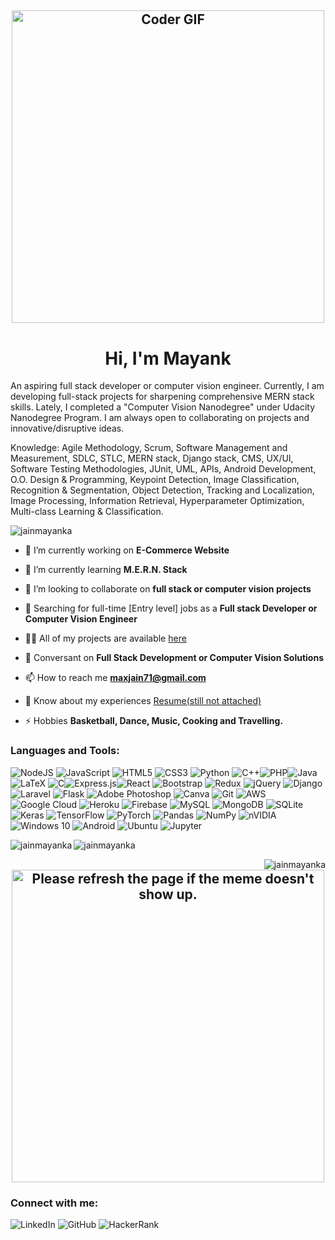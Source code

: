 <h2 align = "center"><img src="https://media.giphy.com/media/SWoSkN6DxTszqIKEqv/giphy.gif" alt="Coder GIF" width="500" height="500"></h2>

<h1 align="center">Hi, I'm Mayank</h1>
<p align="left">An aspiring full stack developer or computer vision engineer. Currently, I am developing full-stack projects for sharpening comprehensive MERN stack skills. Lately, I completed a "Computer Vision Nanodegree" under Udacity Nanodegree Program. I am always open to collaborating on projects and innovative/disruptive ideas.</p>
<p>Knowledge: Agile Methodology, Scrum, Software Management and Measurement, SDLC, STLC, MERN stack, Django stack, CMS, UX/UI, Software Testing Methodologies, JUnit, UML, APIs, Android Development, O.O. Design & Programming, Keypoint Detection, Image Classification, Recognition & Segmentation, Object Detection, Tracking and Localization, Image Processing, Information Retrieval, Hyperparameter Optimization, Multi-class Learning & Classification.</p>

<p align="left"><img src="https://komarev.com/ghpvc/?username=jainmayanka&label=Profile%20views&color=0e75b6&style=plastic" alt="jainmayanka" /></p>

- 🔭 I’m currently working on **E-Commerce Website**

- 🌱 I’m currently learning **M.E.R.N. Stack**

- 🤝 I’m looking to collaborate on **full stack or computer vision projects**

- 💼 Searching for full-time [Entry level] jobs as a **Full stack Developer or Computer Vision Engineer**

- 👨‍💻 All of my projects are available  [here](https://github.com/JainMayankA/)

- 💬 Conversant on **Full Stack Development or Computer Vision Solutions**

- 📫 How to reach me **maxjain71@gmail.com**

- 📄 Know about my experiences [Resume(still not attached)](xyz)

- ⚡ Hobbies **Basketball, Dance, Music, Cooking and Travelling.**

<h3 align="left">Languages and Tools:</h3>
<p align="left"> <img alt="NodeJS" src="https://img.shields.io/badge/node.js%20-%2343853D.svg?&style=for-the-badge&logo=node.js&logoColor=white"/> <img alt="JavaScript" src="https://img.shields.io/badge/javascript%20-%23323330.svg?&style=for-the-badge&logo=javascript&logoColor=%23F7DF1E"/> 	<img alt="HTML5" src="https://img.shields.io/badge/html5%20-%23E34F26.svg?&style=for-the-badge&logo=html5&logoColor=white"/> <img alt="CSS3" src="https://img.shields.io/badge/css3%20-%231572B6.svg?&style=for-the-badge&logo=css3&logoColor=white"/> <img alt="Python" src="https://img.shields.io/badge/python%20-%2314354C.svg?&style=for-the-badge&logo=python&logoColor=white"/> <img alt="C++" src="https://img.shields.io/badge/c++%20-%2300599C.svg?&style=for-the-badge&logo=c%2B%2B&ogoColor=white"/><img alt="PHP" src="https://img.shields.io/badge/php-%23777BB4.svg?&style=for-the-badge&logo=php&logoColor=white"/><img alt="Java" src="https://img.shields.io/badge/java-%23ED8B00.svg?&style=for-the-badge&logo=java&logoColor=white"/> 	<img alt="LaTeX" src="https://img.shields.io/badge/latex%20-%23008080.svg?&style=for-the-badge&logo=latex&logoColor=white"/> <img alt="C" src="https://img.shields.io/badge/c%20-%2300599C.svg?&style=for-the-badge&logo=c&logoColor=white"/><img alt="Express.js" src="https://img.shields.io/badge/express.js%20-%23404d59.svg?&style=for-the-badge"/><img alt="React" src="https://img.shields.io/badge/react%20-%2320232a.svg?&style=for-the-badge&logo=react&logoColor=%2361DAFB"/>
<img alt="Bootstrap" src="https://img.shields.io/badge/bootstrap%20-%23563D7C.svg?&style=for-the-badge&logo=bootstrap&logoColor=white"/>
<img alt="Redux" src="https://img.shields.io/badge/redux%20-%23593d88.svg?&style=for-the-badge&logo=redux&logoColor=white"/>
<img alt="jQuery" src="https://img.shields.io/badge/jquery%20-%230769AD.svg?&style=for-the-badge&logo=jquery&logoColor=white"/>
<img alt="Django" src="https://img.shields.io/badge/django%20-%23092E20.svg?&style=for-the-badge&logo=django&logoColor=white"/>
<img alt="Laravel" src="https://img.shields.io/badge/laravel%20-%23FF2D20.svg?&style=for-the-badge&logo=laravel&logoColor=white"/>
<img alt="Flask" src="https://img.shields.io/badge/flask%20-%23000.svg?&style=for-the-badge&logo=flask&logoColor=white"/>
<img alt="Adobe Photoshop" src="https://img.shields.io/badge/adobe%20photoshop%20-%2331A8FF.svg?&style=for-the-badge&logo=adobe%20photoshop&logoColor=white"/>
<img alt="Canva" src="https://img.shields.io/badge/Canva%20-%2300C4CC.svg?&style=for-the-badge&logo=Canva&logoColor=white"/>
<img alt="Git" src="https://img.shields.io/badge/git%20-%23F05033.svg?&style=for-the-badge&logo=git&logoColor=white"/>
<img alt="AWS" src="https://img.shields.io/badge/AWS%20-%23FF9900.svg?&style=for-the-badge&logo=amazon-aws&logoColor=white"/>
<img alt="Google Cloud" src="https://img.shields.io/badge/Google%20Cloud%20-%234285F4.svg?&style=for-the-badge&logo=google-cloud&logoColor=white"/>
<img alt="Heroku" src="https://img.shields.io/badge/heroku%20-%23430098.svg?&style=for-the-badge&logo=heroku&logoColor=white"/>
<img alt="Firebase" src="https://img.shields.io/badge/firebase%20-%23039BE5.svg?&style=for-the-badge&logo=firebase"/>
<img alt="MySQL" src="https://img.shields.io/badge/mysql-%2300f.svg?&style=for-the-badge&logo=mysql&logoColor=white"/>
<img alt="MongoDB" src ="https://img.shields.io/badge/MongoDB-%234ea94b.svg?&style=for-the-badge&logo=mongodb&logoColor=white"/>
<img alt="SQLite" src ="https://img.shields.io/badge/sqlite-%2307405e.svg?&style=for-the-badge&logo=sqlite&logoColor=white"/>
<img alt="Keras" src="https://img.shields.io/badge/Keras%20-%23D00000.svg?&style=for-the-badge&logo=Keras&logoColor=white"/>
<img alt="TensorFlow" src="https://img.shields.io/badge/TensorFlow%20-%23FF6F00.svg?&style=for-the-badge&logo=TensorFlow&logoColor=white" />
<img alt="PyTorch" src="https://img.shields.io/badge/PyTorch%20-%23EE4C2C.svg?&style=for-the-badge&logo=PyTorch&logoColor=white" />
<img alt="Pandas" src="https://img.shields.io/badge/pandas%20-%23150458.svg?&style=for-the-badge&logo=pandas&logoColor=white" />
<img alt="NumPy" src="https://img.shields.io/badge/numpy%20-%23013243.svg?&style=for-the-badge&logo=numpy&logoColor=white" />
<img alt="nVIDIA" src="https://img.shields.io/badge/nVIDIA%20-%2376B900.svg?&style=for-the-badge&logo=nVIDIA&logoColor=white"/>
<img alt="Windows 10" src="https://img.shields.io/badge/Windows-0078D6?style=for-the-badge&logo=windows&logoColor=white" />
<img alt="Android" src="https://img.shields.io/badge/Android-3DDC84?style=for-the-badge&logo=android&logoColor=white" />
<img alt="Ubuntu" src="https://img.shields.io/badge/Ubuntu-E95420?style=for-the-badge&logo=ubuntu&logoColor=white" />
<img alt="Jupyter" src="https://img.shields.io/badge/Jupyter%20-%23F37626.svg?&style=for-the-badge&logo=Jupyter&logoColor=white" />
</p>

<p><img align="left" src="https://github-readme-stats.vercel.app/api/top-langs?username=jainmayanka&show_icons=true&theme=radical&locale=en&layout=compact" alt="jainmayanka"/></p>
<p><img align="center" src="https://github-readme-stats.vercel.app/api?username=jainmayanka&show_icons=true&locale=en" alt="jainmayanka"/></p>
<p><img align="right" src="https://github-readme-streak-stats.herokuapp.com/?user=jainmayanka&" alt="jainmayanka"/></p>


<h2 align = "center"><img src='https://random-memer.herokuapp.com/' title="Meme" alt="Please refresh the page if the meme doesn't show up." width="500" height="500"></h2>


<h3 align="left">Connect with me:</h3>
<p align="left">
<img alt="LinkedIn" src="https://img.shields.io/badge/linkedin%20-%230077B5.svg?&style=for-the-badge&logo=linkedin&logoColor=white" href="https://linkedin.com/in/mayankajain"/>
<img alt="GitHub" src="https://img.shields.io/badge/github%20-%23121011.svg?&style=for-the-badge&logo=github&logoColor=white" href="https://github.com/JainMayankA/"/>
<img alt="HackerRank" src="https://img.shields.io/badge/-Hackerrank-2EC866?style=for-the-badge&logo=HackerRank&logoColor=white" href="https://www.hackerrank.com/mayank_a_jain"/>
</p>


